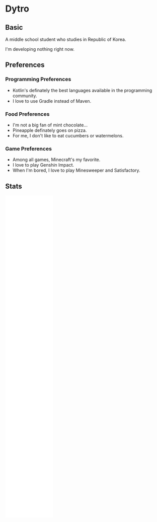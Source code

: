# Dytro
## Basic
A middle school student who studies in Republic of Korea.

I'm developing nothing right now.

## Preferences
### Programming Preferences
* Kotlin's definately the best languages available in the programming community.
* I love to use Gradle instead of Maven.
### Food Preferences
* I'm not a big fan of mint chocolate...
* Pineapple definately goes on pizza.
* For me, I don't like to eat cucumbers or watermelons.
### Game Preferences
* Among all games, Minecraft's my favorite.
* I love to play Genshin Impact.
* When I'm bored, I love to play Minesweeper and Satisfactory.

## Stats
![Metrics](https://github.com/dytroInc/dytroInc/blob/main/github-metrics.svg)

